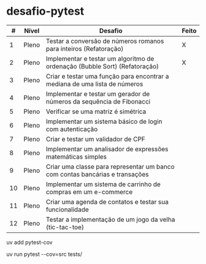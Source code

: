# desafio-pytest

| #  | Nível | Desafio                                                                         | Feito |
| -- | ------ | ------------------------------------------------------------------------------- | ----- |
| 1  | Pleno  | Testar a conversão de números romanos para inteiros (Refatoração)           | X     |
| 2  | Pleno  | Implementar e testar um algoritmo de ordenação (Bubble Sort) (Refatoração)  | X     |
| 3  | Pleno  | Criar e testar uma função para encontrar a mediana de uma lista de números   |       |
| 4  | Pleno  | Implementar e testar um gerador de números da sequência de Fibonacci          |       |
| 5  | Pleno  | Verificar se uma matriz é simétrica                                           |       |
| 6  | Pleno  | Implementar um sistema básico de login com autenticação                      |       |
| 7  | Pleno  | Criar e testar um validador de CPF                                              |       |
| 8  | Pleno  | Implementar um analisador de expressões matemáticas simples                   |       |
| 9  | Pleno  | Criar uma classe para representar um banco com contas bancárias e transações |       |
| 10 | Pleno  | Implementar um sistema de carrinho de compras em um e-commerce                  |       |
| 11 | Pleno  | Criar uma agenda de contatos e testar sua funcionalidade                        |       |
| 12 | Pleno  | Testar a implementação de um jogo da velha (tic-tac-toe)                      |       |

uv add pytest-cov

uv run pytest --cov=src tests/
